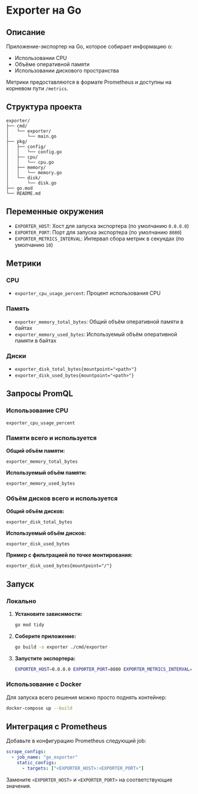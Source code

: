 # Exporter на Go

## Описание

Приложение-экспортер на Go, которое собирает информацию о:

- Использовании CPU
- Объёме оперативной памяти
- Использовании дискового пространства

Метрики предоставляются в формате Prometheus и доступны на корневом пути `/metrics`.

## Структура проекта

```
exporter/
├── cmd/
│   └── exporter/
│       └── main.go
├── pkg/
│   ├── config/
│   │   └── config.go
│   ├── cpu/
│   │   └── cpu.go
│   ├── memory/
│   │   └── memory.go
│   └── disk/
│       └── disk.go
├── go.mod
└── README.md
```

## Переменные окружения

- `EXPORTER_HOST`: Хост для запуска экспортера (по умолчанию `0.0.0.0`)
- `EXPORTER_PORT`: Порт для запуска экспортера (по умолчанию `8080`)
- `EXPORTER_METRICS_INTERVAL`: Интервал сбора метрик в секундах (по умолчанию `10`)

## Метрики

### CPU

- `exporter_cpu_usage_percent`: Процент использования CPU

### Память

- `exporter_memory_total_bytes`: Общий объём оперативной памяти в байтах
- `exporter_memory_used_bytes`: Используемый объём оперативной памяти в байтах

### Диски

- `exporter_disk_total_bytes{mountpoint="<path>"}`
- `exporter_disk_used_bytes{mountpoint="<path>"}`

## Запросы PromQL

### Использование CPU

```promql
exporter_cpu_usage_percent
```

### Памяти всего и используется

**Общий объём памяти:**

```promql
exporter_memory_total_bytes
```

**Используемый объём памяти:**

```promql
exporter_memory_used_bytes
```

### Объём дисков всего и используется

**Общий объём дисков:**

```promql
exporter_disk_total_bytes
```

**Используемый объём дисков:**

```promql
exporter_disk_used_bytes
```

**Пример с фильтрацией по точке монтирования:**

```promql
exporter_disk_used_bytes{mountpoint="/"}
```

## Запуск

### Локально

1. **Установите зависимости:**

   ```bash
   go mod tidy
   ```

2. **Соберите приложение:**

   ```bash
   go build -o exporter ./cmd/exporter
   ```

3. **Запустите экспортера:**

   ```bash
   EXPORTER_HOST=0.0.0.0 EXPORTER_PORT=8080 EXPORTER_METRICS_INTERVAL=10 ./exporter
   ```

### Использование с Docker

Для запуска всего решения можно просто поднять контейнер:

```bash
docker-compose up --build
```

## Интеграция с Prometheus

Добавьте в конфигурацию Prometheus следующий job:

```yaml
scrape_configs:
  - job_name: "go_exporter"
    static_configs:
      - targets: ["<EXPORTER_HOST>:<EXPORTER_PORT>"]
```

Замените `<EXPORTER_HOST>` и `<EXPORTER_PORT>` на соответствующие значения.
